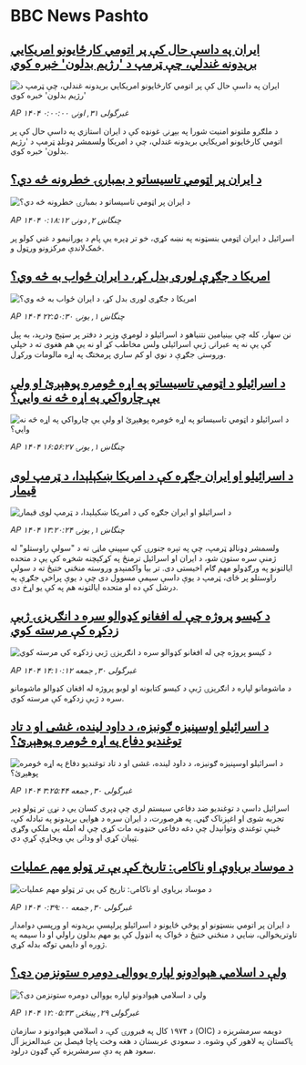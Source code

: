 # BBC News Pashto## [ایران په داسې حال کې پر اتومي کارځایونو امریکايي بریدونه غندلي، چې ټرمپ د 'رژیم بدلون' خبره کوي](https://www.bbc.co.uk/pashto/live/c8xgz07qqdgt?at_campaign=githubrss)![ایران په داسې حال کې پر اتومي کارځایونو امریکايي بریدونه غندلي، چې ټرمپ د 'رژیم بدلون' خبره کوي](https://ichef.bbci.co.uk/ace/standard/240/cpsprodpb/20cf/live/90988610-4fc2-11f0-8c47-237c2e4015f5.jpg)_AP ۱۴۰۴ غبرگولی ۳۱, اونۍ ۰:۰۰:۰۰_د ملګرو ملتونو امنیت شورا په بېړنۍ غونډه کې د ایران استازي په داسې حال کې پر اتومي کارځایونو امریکايي بریدونه غندلي، چې د امریکا ولسمشر ډونلډ ټرمپ د 'رژیم بدلون' خبره کوي.## [د ایران پر اټومي تاسیساتو د بمبارۍ خطرونه څه دي؟](https://www.bbc.com/pashto/articles/c3d1xn4g2mxo?at_campaign=githubrss)![د ایران پر اټومي تاسیساتو د بمبارۍ خطرونه څه دي؟](https://ichef.bbci.co.uk/ace/ws/240/cpsprodpb/908a/live/b6039800-4f67-11f0-86d5-3b52b53af158.png)_AP ۱۴۰۴ چنگاښ ۲, دونۍ ۰:۱۸:۱۲_اسرائیل د ایران اټومي بنسټونه په نښه کړي، خو تر ډېره یې پام د یورانیمو د غني کولو پر ځمک‌لاندې مرکزونو ورټول و.## [امریکا د جګړې لوری بدل کړ، د ایران ځواب به څه وي؟](https://www.bbc.com/pashto/articles/cgk3x88n0lzo?at_campaign=githubrss)![امریکا د جګړې لوری بدل کړ، د ایران ځواب به څه وي؟](https://ichef.bbci.co.uk/ace/ws/240/cpsprodpb/3329/live/1d0c3ae0-4f89-11f0-86d5-3b52b53af158.jpg)_AP ۱۴۰۴ چنگاښ ۱, يونۍ ۲۲:۵۰:۳۰_نن سهار، کله چې بینیامین نتنیاهو د اسرائیلو د لومړي وزیر د دفتر پر سټېج ودرېد، به پیل کې یې نه په عبرانۍ ژبې اسرائیلی ولس مخاطب کړ او نه یې هم هغوی ته د خپلې وروستۍ جګړې د نوي او کم ساري پرمختګ په اړه مالومات ورکړل.## [د اسرائیلو د اټومي تاسیساتو په اړه څومره پوهېږئ او ولې یې چارواکي په اړه څه نه وايي؟](https://www.bbc.com/pashto/articles/cwyq81qngwgo?at_campaign=githubrss)![د اسرائیلو د اټومي تاسیساتو په اړه څومره پوهېږئ او ولې یې چارواکي په اړه څه نه وايي؟](https://ichef.bbci.co.uk/ace/ws/240/cpsprodpb/8dd7/live/ea9ab630-4e85-11f0-b737-a9e30e736d38.png)_AP ۱۴۰۴ چنگاښ ۱, يونۍ ۱۶:۵۶:۲۷_## [د اسرائیلو او ایران جګړه کې د امریکا ښکېلېدا، د ټرمپ لوی قیمار](https://www.bbc.com/pashto/articles/c20ne3yn0pgo?at_campaign=githubrss)![د اسرائیلو او ایران جګړه کې د امریکا ښکېلېدا، د ټرمپ لوی قیمار](https://ichef.bbci.co.uk/ace/ws/240/cpsprodpb/a51c/live/526c1db0-4f5f-11f0-8c47-237c2e4015f5.jpg)_AP ۱۴۰۴ چنگاښ ۱, يونۍ ۱۳:۲۰:۲۴_ولسمشر ډونالډ ټرمپ، چې په تېره جنورۍ کې سپینې ماڼۍ ته د "سولې راوستلو" له ژمنې سره ستون شو، د ایران او اسرائیل ترمنځ په کړکېچنه شخړه کې یې د متحده ایالتونو په ورګډولو مهم ګام اخیستی دی.
تر بیا واکمنېدو وروسته منځني ختیځ ته د سولې راوستلو پر ځای، ټرمپ د یوې داسې سیمې مسوول دی چې د یوې پراخې جګړې په درشل کې ده او متحده ایالتونه هم په کې یو اړخ دی.## [د کیسو پروژه چې له افغانو کډوالو سره د انګریزۍ ژبې  زدکړه کې مرسته کوي](https://www.bbc.com/pashto/articles/c20ngngq9n7o?at_campaign=githubrss)![د کیسو پروژه چې له افغانو کډوالو سره د انګریزۍ ژبې  زدکړه کې مرسته کوي](https://ichef.bbci.co.uk/ace/ws/240/cpsprodpb/91a8/live/e8e346a0-4ddf-11f0-a466-d54f65b60deb.jpg)_AP ۱۴۰۴ غبرگولی ۳۰, جمعه ۱۴:۱۰:۱۲_د ماشومانو لپاره د انګرېزۍ ژبې د کیسو کتابونه او لوبو پروژه له افغان کډوالو ماشومانو سره د ژبې زدکړه کې مرسته کوي.## [د اسرائیلو اوسپنیزه ګونبزه، د داود لینده، غشی او د تاد توغندیو دفاع په اړه څومره پوهېږئ؟](https://www.bbc.com/pashto/articles/c1lj4l17444o?at_campaign=githubrss)![د اسرائیلو اوسپنیزه ګونبزه، د داود لینده، غشی او د تاد توغندیو دفاع په اړه څومره پوهېږئ؟](https://ichef.bbci.co.uk/ace/ws/240/cpsprodpb/a369/live/ec0afed0-4d63-11f0-8c47-237c2e4015f5.jpg)_AP ۱۴۰۴ غبرگولی ۳۰, جمعه ۳:۲۵:۴۴_اسرائیل داسې د توغندیو ضد دفاعي سیستم لري چې ډېری کسان یې د نړۍ تر ټولو ډېر تجربه ‌شوی او اغېزناک ګڼي.
په هرصورت، د ایران سره د هوایی بریدونو په تبادله کې، ځینې توغندي وتوانېدل چې دغه دفاعي خنډونه مات کړي چې له امله یې ملکي وګړي ټپیان کړي او ودانۍ یې ویجاړې کړې دي.## [د موساد بریاوې او ناکامۍ: تاریخ کې یې تر ټولو مهم عملیات](https://www.bbc.com/pashto/articles/cvgelgpk0p5o?at_campaign=githubrss)![د موساد بریاوې او ناکامۍ: تاریخ کې یې تر ټولو مهم عملیات](https://ichef.bbci.co.uk/ace/ws/240/cpsprodpb/029d/live/296b4030-4d5c-11f0-86d5-3b52b53af158.jpg)_AP ۱۴۰۴ غبرگولی ۳۰, جمعه ۰:۳۹:۰۰_د ایران پر اتومي بنسټونو او پوځي ځایونو د اسرائیلو پرلپسې بریدونه او ورپسې دوامدار تاوتریخوالی، ښايي د منځني ختیځ د ځواک په انډول کې یو مهم بدلون راولي او دا سیمه په ژوره او دایمي توګه بدله کړي.## [ ولې د اسلامي هېوادونو لپاره یووالی دومره ستونزمن دی؟](https://www.bbc.com/pashto/articles/cg5z6p0n614o?at_campaign=githubrss)![ ولې د اسلامي هېوادونو لپاره یووالی دومره ستونزمن دی؟](https://ichef.bbci.co.uk/ace/ws/240/cpsprodpb/5c77/live/69a1c490-4cbb-11f0-86d5-3b52b53af158.png)_AP ۱۴۰۴ غبرگولی ۲۹, پينځنۍ ۱۲:۰۵:۳۳_د ۱۹۷۴ کال په فبرورۍ کې، د اسلامي هېوادونو د سازمان (OIC) دویمه سرمشریزه د پاکستان په لاهور کې وشوه. د سعودي عربستان د هغه وخت پاچا فیصل بن عبدالعزیز آل سعود هم په دې سرمشریزه کې ګډون درلود.